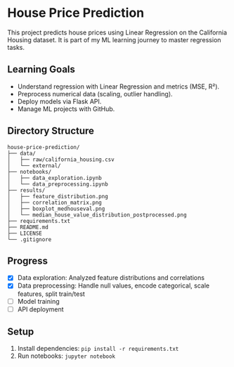 # House Price Prediction

  This project predicts house prices using Linear Regression on the California Housing dataset. It is part of my ML learning journey to master regression tasks.

  ## Learning Goals
  - Understand regression with Linear Regression and metrics (MSE, R²).
  - Preprocess numerical data (scaling, outlier handling).
  - Deploy models via Flask API.
  - Manage ML projects with GitHub.

  ## Directory Structure
  ```
  house-price-prediction/
  ├── data/
  │   ├── raw/california_housing.csv
  │   └── external/
  ├── notebooks/
  │   ├── data_exploration.ipynb
  │   └── data_preprocessing.ipynb
  ├── results/
  │   ├── feature_distribution.png
  │   ├── correlation_matrix.png
  │   ├── boxplot_medhouseval.png
  │   └── median_house_value_distribution_postprocessed.png
  ├── requirements.txt
  ├── README.md
  ├── LICENSE
  └── .gitignore
  ```

  ## Progress
  - [x] Data exploration: Analyzed feature distributions and correlations
  - [x] Data preprocessing: Handle null values, encode categorical, scale features, split train/test
  - [ ] Model training
  - [ ] API deployment

  ## Setup
  1. Install dependencies: `pip install -r requirements.txt`
  2. Run notebooks: `jupyter notebook`